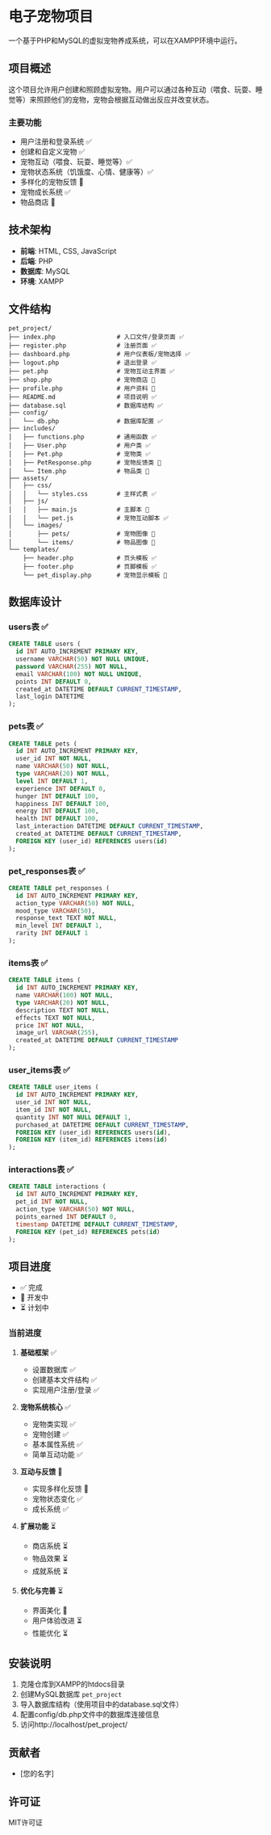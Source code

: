 # 电子宠物项目

一个基于PHP和MySQL的虚拟宠物养成系统，可以在XAMPP环境中运行。

## 项目概述

这个项目允许用户创建和照顾虚拟宠物。用户可以通过各种互动（喂食、玩耍、睡觉等）来照顾他们的宠物，宠物会根据互动做出反应并改变状态。

### 主要功能

- 用户注册和登录系统 ✅
- 创建和自定义宠物 ✅
- 宠物互动（喂食、玩耍、睡觉等）✅
- 宠物状态系统（饥饿度、心情、健康等）✅
- 多样化的宠物反馈 🚧
- 宠物成长系统 ✅
- 物品商店 🚧

## 技术架构

- **前端**: HTML, CSS, JavaScript
- **后端**: PHP
- **数据库**: MySQL
- **环境**: XAMPP

## 文件结构

```
pet_project/
├── index.php                 # 入口文件/登录页面 ✅
├── register.php              # 注册页面 ✅
├── dashboard.php             # 用户仪表板/宠物选择 ✅
├── logout.php                # 退出登录 ✅
├── pet.php                   # 宠物互动主界面 ✅
├── shop.php                  # 宠物商店 🚧
├── profile.php               # 用户资料 🚧
├── README.md                 # 项目说明 ✅
├── database.sql              # 数据库结构 ✅
├── config/
│   └── db.php                # 数据库配置 ✅
├── includes/
│   ├── functions.php         # 通用函数 ✅
│   ├── User.php              # 用户类 ✅
│   ├── Pet.php               # 宠物类 ✅
│   ├── PetResponse.php       # 宠物反馈类 🚧
│   └── Item.php              # 物品类 🚧
├── assets/
│   ├── css/
│   │   └── styles.css        # 主样式表 ✅
│   ├── js/
│   │   ├── main.js           # 主脚本 🚧
│   │   └── pet.js            # 宠物互动脚本 ✅
│   └── images/
│       ├── pets/             # 宠物图像 🚧
│       └── items/            # 物品图像 🚧
└── templates/
    ├── header.php            # 页头模板 ✅
    ├── footer.php            # 页脚模板 ✅
    └── pet_display.php       # 宠物显示模板 🚧
```

## 数据库设计

### users表 ✅
```sql
CREATE TABLE users (
  id INT AUTO_INCREMENT PRIMARY KEY,
  username VARCHAR(50) NOT NULL UNIQUE,
  password VARCHAR(255) NOT NULL,
  email VARCHAR(100) NOT NULL UNIQUE,
  points INT DEFAULT 0,
  created_at DATETIME DEFAULT CURRENT_TIMESTAMP,
  last_login DATETIME
);
```

### pets表 ✅
```sql
CREATE TABLE pets (
  id INT AUTO_INCREMENT PRIMARY KEY,
  user_id INT NOT NULL,
  name VARCHAR(50) NOT NULL,
  type VARCHAR(20) NOT NULL,
  level INT DEFAULT 1,
  experience INT DEFAULT 0,
  hunger INT DEFAULT 100,
  happiness INT DEFAULT 100,
  energy INT DEFAULT 100,
  health INT DEFAULT 100,
  last_interaction DATETIME DEFAULT CURRENT_TIMESTAMP,
  created_at DATETIME DEFAULT CURRENT_TIMESTAMP,
  FOREIGN KEY (user_id) REFERENCES users(id)
);
```

### pet_responses表 ✅
```sql
CREATE TABLE pet_responses (
  id INT AUTO_INCREMENT PRIMARY KEY,
  action_type VARCHAR(50) NOT NULL,
  mood_type VARCHAR(50),
  response_text TEXT NOT NULL,
  min_level INT DEFAULT 1,
  rarity INT DEFAULT 1
);
```

### items表 ✅
```sql
CREATE TABLE items (
  id INT AUTO_INCREMENT PRIMARY KEY,
  name VARCHAR(100) NOT NULL,
  type VARCHAR(20) NOT NULL,
  description TEXT NOT NULL,
  effects TEXT NOT NULL,
  price INT NOT NULL,
  image_url VARCHAR(255),
  created_at DATETIME DEFAULT CURRENT_TIMESTAMP
);
```

### user_items表 ✅
```sql
CREATE TABLE user_items (
  id INT AUTO_INCREMENT PRIMARY KEY,
  user_id INT NOT NULL,
  item_id INT NOT NULL,
  quantity INT NOT NULL DEFAULT 1,
  purchased_at DATETIME DEFAULT CURRENT_TIMESTAMP,
  FOREIGN KEY (user_id) REFERENCES users(id),
  FOREIGN KEY (item_id) REFERENCES items(id)
);
```

### interactions表 ✅
```sql
CREATE TABLE interactions (
  id INT AUTO_INCREMENT PRIMARY KEY,
  pet_id INT NOT NULL,
  action_type VARCHAR(50) NOT NULL,
  points_earned INT DEFAULT 0,
  timestamp DATETIME DEFAULT CURRENT_TIMESTAMP,
  FOREIGN KEY (pet_id) REFERENCES pets(id)
);
```

## 项目进度

- ✅ 完成
- 🚧 开发中
- ⏳ 计划中

### 当前进度

1. **基础框架** ✅
   - 设置数据库 ✅
   - 创建基本文件结构 ✅
   - 实现用户注册/登录 ✅

2. **宠物系统核心** ✅
   - 宠物类实现 ✅
   - 宠物创建 ✅
   - 基本属性系统 ✅
   - 简单互动功能 ✅

3. **互动与反馈** 🚧
   - 实现多样化反馈 🚧
   - 宠物状态变化 ✅
   - 成长系统 ✅

4. **扩展功能** ⏳
   - 商店系统 ⏳
   - 物品效果 ⏳
   - 成就系统 ⏳

5. **优化与完善** ⏳
   - 界面美化 🚧
   - 用户体验改进 ⏳
   - 性能优化 ⏳

## 安装说明

1. 克隆仓库到XAMPP的htdocs目录
2. 创建MySQL数据库 `pet_project`
3. 导入数据库结构（使用项目中的database.sql文件）
4. 配置config/db.php文件中的数据库连接信息
5. 访问http://localhost/pet_project/

## 贡献者

- [您的名字]

## 许可证

MIT许可证
